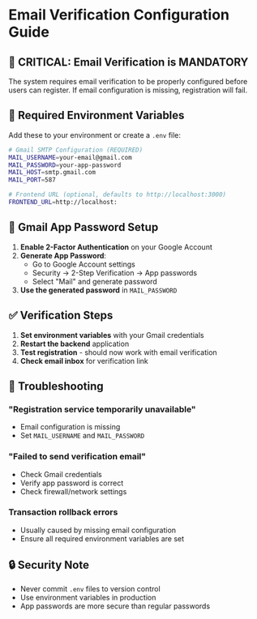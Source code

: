 # Email Verification Configuration Guide

## 🚨 **CRITICAL: Email Verification is MANDATORY**

The system requires email verification to be properly configured before users can register. If email configuration is missing, registration will fail.

## 🔧 **Required Environment Variables**

Add these to your environment or create a `.env` file:

```bash
# Gmail SMTP Configuration (REQUIRED)
MAIL_USERNAME=your-email@gmail.com
MAIL_PASSWORD=your-app-password
MAIL_HOST=smtp.gmail.com
MAIL_PORT=587

# Frontend URL (optional, defaults to http://localhost:3000)
FRONTEND_URL=http://localhost:
```

## 📧 **Gmail App Password Setup**

1. **Enable 2-Factor Authentication** on your Google Account
2. **Generate App Password**:
   - Go to Google Account settings
   - Security → 2-Step Verification → App passwords
   - Select "Mail" and generate password
3. **Use the generated password** in `MAIL_PASSWORD`

## ✅ **Verification Steps**

1. **Set environment variables** with your Gmail credentials
2. **Restart the backend** application
3. **Test registration** - should now work with email verification
4. **Check email inbox** for verification link

## 🐛 **Troubleshooting**

### "Registration service temporarily unavailable"
- Email configuration is missing
- Set `MAIL_USERNAME` and `MAIL_PASSWORD`

### "Failed to send verification email"
- Check Gmail credentials
- Verify app password is correct
- Check firewall/network settings

### Transaction rollback errors
- Usually caused by missing email configuration
- Ensure all required environment variables are set

## 🔒 **Security Note**

- Never commit `.env` files to version control
- Use environment variables in production
- App passwords are more secure than regular passwords
